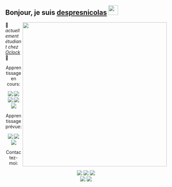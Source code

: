 
## Bonjour, je suis [despresnicolas](https://github.com/despresnicolas) <img src="https://raw.githubusercontent.com/MartinHeinz/MartinHeinz/master/wave.gif" width="30px">

<img align="right" src="https://ouch-cdn.icons8.com/thumb/718/f202801b-06ac-4b06-a87c-0521f847d8a7.png" height="450px"/>

:seedling: *actuellement étudiant chez [Oclock](https://github.com/enterprises/cole-oclock)* :school:

<p align="center">Apprentissage en cours:<p>
<p align="center" >
  <a href="https://devdocs.io/html/"><img src="https://img.shields.io/badge/html5%20-%23E34F26.svg?&style=for-the-badge&logo=html5&logoColor=white"/></a>
  <a href="https://devdocs.io/css/"><img src="https://img.shields.io/badge/css3%20-%231572B6.svg?&style=for-the-badge&logo=css3&logoColor=white" /></a>
  <a href="https://devdocs.io/javascript/"><img src="https://img.shields.io/badge/javascript-%23F7DF1E.svg?&style=for-the-badge&logo=javascript&logoColor=white" /></a>
  <a href="https://devdocs.io/node/"><img src="https://img.shields.io/badge/node.js%20-%2343853D.svg?&style=for-the-badge&logo=node.js&logoColor=white" /></a>
  <a href="https://docs.mongodb.com/"><img src="https://img.shields.io/badge/MongoDB-%234ea94b.svg?&style=for-the-badge&logo=mongodb&logoColor=white" /></a>
</p>
<p align="center">Apprentissage prévue:<p>
  <p align="center" >
  <a href="https://v3.vuejs.org/"><img src="https://img.shields.io/badge/vuejs%20-%2335495e.svg?&style=for-the-badge&logo=vue.js&logoColor=%234FC08D"/></a>
  <a href="https://svelte.dev/"><img src="https://img.shields.io/badge/svelte%20-%2320232a.svg?&color=4A4A55&style=for-the-badge&logo=svelte&logoColor=%FF3E00"/></a>
  <a href="https://golang.org/"><img src="https://img.shields.io/badge/go-%2300ADD8.svg?&style=for-the-badge&logo=go&logoColor=white"/></a>
</p>
<p align="center">Contactez-moi:<p>
  <p align="center">
  <a href="https://twitter.com/despresnico"><img src="https://img.shields.io/badge/twitter-%231DA1F2.svg?&style=for-the-badge&logo=twitter&logoColor=white"/></a>
  <a href="https://www.linkedin.com/in/despres-nicolas-2271771a1/"><img src="https://img.shields.io/badge/linkedin-%230077B5.svg?&style=for-the-badge&logo=linkedin&logoColor=white" /></a>
  <a href="https://www.instagram.com/nicodesp/"><img src="https://img.shields.io/badge/instagram-%23E4405F.svg?&style=for-the-badge&logo=instagram&logoColor=white"/></a></br>
  <a href="https://slack.com/"><img src="https://img.shields.io/badge/slack-%234A154B.svg?&style=for-the-badge&logo=slack&logoColor=white"/></a> 
  <a href="https://discord.com/"><img src="https://img.shields.io/badge/discord-%237289DA.svg?&style=for-the-badge&logo=discord&logoColor=white"/></a> 
</p>


 


